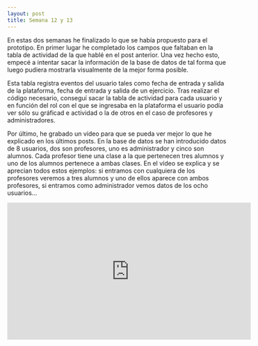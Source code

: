 ```yaml
---
layout: post
title: Semana 12 y 13
---
```


En estas dos semanas he finalizado lo que se había propuesto para el prototipo. En primer lugar he completado los
campos que faltaban en la tabla de actividad de la que hablé en el post anterior. Una vez hecho esto, empecé a intentar
sacar la información de la base de datos de tal forma que luego pudiera mostrarla visualmente de la mejor forma posible.

Esta tabla registra eventos del usuario tales como fecha de entrada y salida de la plataforma, fecha de entrada
y salida de un ejercicio. Tras realizar el código necesario, conseguí sacar la tabla de actividad para cada usuario y
en función del rol con el que se ingresaba en la plataforma el usuario podía ver sólo su gráficad e actividad o 
la de otros en el caso de profesores y administradores.

Por último, he grabado un vídeo para que se pueda ver mejor lo que he explicado en los últimos posts. En la base de datos 
se han introducido datos de 8 usuarios, dos son profesores, uno es administrador y cinco son alumnos. Cada profesor tiene 
una clase a la que pertenecen tres alumnos y uno de los alumnos pertenece a ambas clases. En el vídeo se explica y se
aprecian todos estos ejemplos: si entramos con cualquiera de los profesores veremos a tres alumnos y uno de ellos 
aparece con ambos profesores, si entramos como administrador vemos datos de los ocho usuarios...

<iframe width="560" height="315" src="https://www.youtube.com/embed/Ir3auWKtFFc?si=2WlvphyrOktE1Szd" title="YouTube video player" frameborder="0" allow="accelerometer; autoplay; clipboard-write; encrypted-media; gyroscope; picture-in-picture; web-share" allowfullscreen></iframe>
